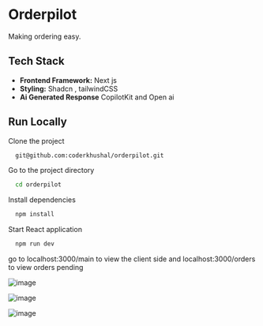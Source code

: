 
# Orderpilot

Making ordering easy. 
## Tech Stack
 
- **Frontend Framework:** Next js
- **Styling:**  Shadcn , tailwindCSS
- **Ai Generated Response** CopilotKit and Open ai 
  




## Run Locally

Clone the project

```bash
  git@github.com:coderkhushal/orderpilot.git
```

Go to the project directory

```bash
  cd orderpilot
```

Install dependencies

```bash
  npm install
```

Start React application

```bash
  npm run dev
```


go to localhost:3000/main to view the client side and localhost:3000/orders to view orders pending 

![image](https://github.com/coderkhushal/orderpilot/assets/137866759/b953d2bf-7701-4ad8-bae7-56a0484e8eeb)



![image](https://github.com/coderkhushal/orderpilot/assets/137866759/16238b5b-7dce-4027-8df7-702293a19bb3)


![image](https://github.com/coderkhushal/orderpilot/assets/137866759/3d56a9d3-bb63-4957-a0bf-56d97c32b736)



